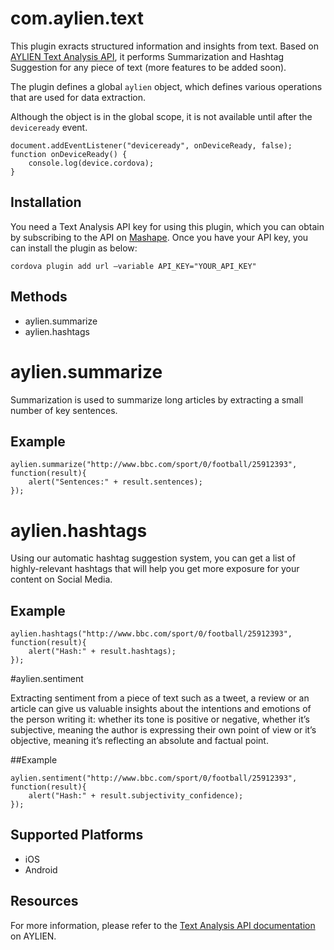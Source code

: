 <!---
    Licensed to the Apache Software Foundation (ASF) under one
    or more contributor license agreements.  See the NOTICE file
    distributed with this work for additional information
    regarding copyright ownership.  The ASF licenses this file
    to you under the Apache License, Version 2.0 (the
    "License"); you may not use this file except in compliance
    with the License.  You may obtain a copy of the License at

      http://www.apache.org/licenses/LICENSE-2.0

    Unless required by applicable law or agreed to in writing,
    software distributed under the License is distributed on an
    "AS IS" BASIS, WITHOUT WARRANTIES OR CONDITIONS OF ANY
    KIND, either express or implied.  See the License for the
    specific language governing permissions and limitations
    under the License.
-->

# com.aylien.text

This plugin exracts structured information and insights from text. Based on [AYLIEN Text Analysis API](http://aylien.com/text-api), it performs Summarization and Hashtag Suggestion for any piece of text (more features to be added soon).

The plugin defines a global `aylien` object, which defines various operations that are used for data extraction.

Although the object is in the global scope, it is not available until after the `deviceready` event.

    document.addEventListener("deviceready", onDeviceReady, false);
    function onDeviceReady() {
        console.log(device.cordova);
    }

## Installation

You need a Text Analysis API key for using this plugin, which you can obtain by subscribing to the API on [Mashape](https://www.mashape.com/aylien/text-analysis). Once you have your API key, you can install the plugin as below:

    cordova plugin add url —variable API_KEY="YOUR_API_KEY"

## Methods

- aylien.summarize
- aylien.hashtags


# aylien.summarize

Summarization is used to summarize long articles by extracting a small number of key sentences.

## Example

    aylien.summarize("http://www.bbc.com/sport/0/football/25912393", function(result){
        alert("Sentences:" + result.sentences);
    });


# aylien.hashtags

Using our automatic hashtag suggestion system, you can get a list of highly-relevant hashtags that will help you get more exposure for your content on Social Media.

## Example

    aylien.hashtags("http://www.bbc.com/sport/0/football/25912393", function(result){
        alert("Hash:" + result.hashtags);
    });

#aylien.sentiment

Extracting sentiment from a piece of text such as a tweet, a review or an article can give us valuable insights about the intentions and emotions of the person writing it: whether its tone is positive or negative, whether it’s subjective, meaning the author is expressing their own point of view or it’s objective, meaning it’s reflecting an absolute and factual point.

##Example

    aylien.sentiment("http://www.bbc.com/sport/0/football/25912393", function(result){
        alert("Hash:" + result.subjectivity_confidence);
    });

## Supported Platforms

- iOS
- Android

## Resources

For more information, please refer to the [Text Analysis API documentation](http://aylien.com/text-api-doc) on AYLIEN.
